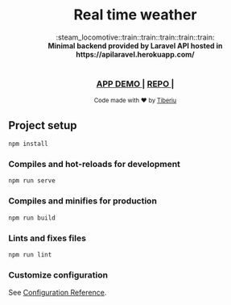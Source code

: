 <h1 align="center">Real time weather</h1>

<div align="center">
  :steam_locomotive::train::train::train::train::train:
</div>
<div align="center">
  <strong>Minimal backend provided by Laravel API hosted in https://apilaravel.herokuapp.com/ </strong>
</div>
<br />
<div align="center">
  <h3>
    <a href="https://bebcampa.github.io/weathernow/">
      APP DEMO
    </a>
    <span> | </span>
    <a href="https://github.com/bebcampa/weathernow">
      REPO 
    </a>
    <span> | </span>
</div>

<div align="center">
  <sub>Code made with ❤︎ by
  <a href="https://www.linkedin.com/in/2012fr/">Tiberiu</a> 
  </a>
</div>


## Project setup
```
npm install
```

### Compiles and hot-reloads for development
```
npm run serve
```

### Compiles and minifies for production
```
npm run build
```

### Lints and fixes files
```
npm run lint
```

### Customize configuration
See [Configuration Reference](https://cli.vuejs.org/config/).
